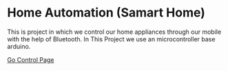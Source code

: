# Home Automation (Samart Home)
This is project in which we control our home appliances through our mobile with the help of Bluetooth. 
In This Project we use an microcontroller base arduino.

<a href="/Smart_home.html">Go Control Page </a>